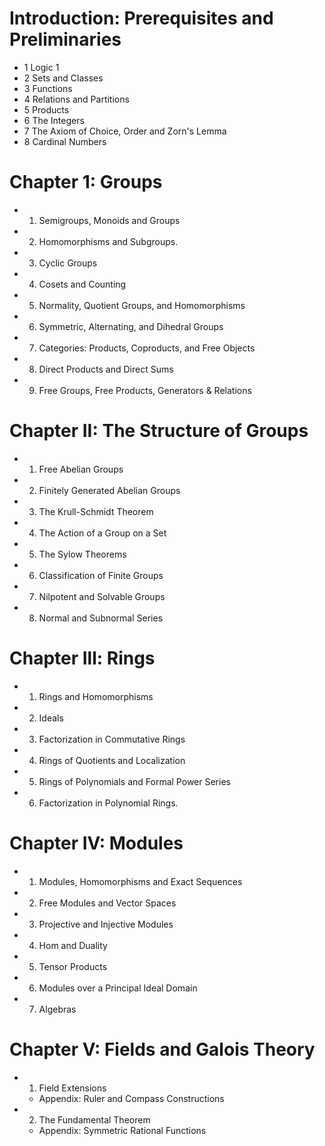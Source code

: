 # Introduction: Prerequisites and Preliminaries
* 1 Logic 1 
* 2 Sets and Classes
* 3 Functions
* 4 Relations and  Partitions
* 5 Products
* 6 The Integers
* 7 The Axiom of Choice, Order and Zorn's Lemma
* 8 Cardinal Numbers

# Chapter 1: Groups 
* 1. Semigroups, Monoids and Groups
* 2. Homomorphisms and Subgroups.
* 3. Cyclic Groups 
* 4. Cosets and Counting
* 5. Normality, Quotient Groups, and Homomorphisms 
* 6. Symmetric, Alternating, and Dihedral Groups 
* 7. Categories: Products, Coproducts, and Free Objects 
* 8. Direct Products and Direct Sums
* 9. Free Groups, Free Products, Generators & Relations 

# Chapter II: The Structure of  Groups
* 1. Free Abelian Groups
* 2. Finitely Generated Abelian Groups
* 3. The Krull-Schmidt Theorem
* 4. The Action of a Group on a Set
* 5. The Sylow Theorems
* 6. Classification of Finite Groups
* 7. Nilpotent and Solvable Groups
* 8. Normal and Subnormal Series

# Chapter Ill: Rings
* 1. Rings and Homomorphisms
* 2. Ideals
* 3. Factorization in Commutative Rings
* 4. Rings of Quotients and Localization
* 5. Rings of Polynomials and Formal Power Series
* 6. Factorization in Polynomial Rings.

# Chapter IV: Modules
* 1. Modules, Homomorphisms and Exact Sequences
* 2. Free Modules and Vector Spaces
* 3. Projective and Injective Modules
* 4. Hom and Duality
* 5. Tensor Products
* 6. Modules over a Principal Ideal Domain
* 7. Algebras

# Chapter V: Fields and Galois  Theory
* 1. Field Extensions
  * Appendix: Ruler and Compass Constructions
* 2. The Fundamental Theorem
  * Appendix: Symmetric Rational Functions

